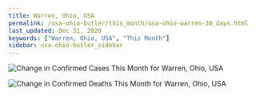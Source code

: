 ```yaml
---
title: Warren, Ohio, USA
permalink: /usa-ohio-butler/this_month/usa-ohio-warren-30_days.html
last_updated: Dec 31, 2020
keywords: ["Warren, Ohio, USA", "This Month"]
sidebar: usa-ohio-butler_sidebar
---
```


![Change in Confirmed Cases This Month for Warren, Ohio, USA](/covid_tracker/images/graphs/usa-ohio-warren-delta_confirmed-30_days_graph.png)

![Change in Confirmed Deaths This Month for Warren, Ohio, USA](/covid_tracker/images/graphs/usa-ohio-warren-delta_deaths-30_days_graph.png)
